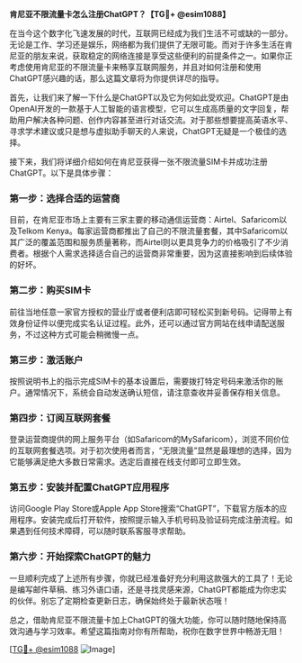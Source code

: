 **肯尼亚不限流量卡怎么注册ChatGPT？【TG💪+ @esim1088】**

在当今这个数字化飞速发展的时代，互联网已经成为我们生活不可或缺的一部分。无论是工作、学习还是娱乐，网络都为我们提供了无限可能。而对于许多生活在肯尼亚的朋友来说，获取稳定的网络连接是享受这些便利的前提条件之一。如果你正考虑使用肯尼亚的不限流量卡来畅享互联网服务，并且对如何注册和使用ChatGPT感兴趣的话，那么这篇文章将为你提供详尽的指导。

首先，让我们来了解一下什么是ChatGPT以及它为何如此受欢迎。ChatGPT是由OpenAI开发的一款基于人工智能的语言模型，它可以生成高质量的文字回复，帮助用户解决各种问题、创作内容甚至进行对话交流。对于那些想要提高英语水平、寻求学术建议或只是想与虚拟助手聊天的人来说，ChatGPT无疑是一个极佳的选择。

接下来，我们将详细介绍如何在肯尼亚获得一张不限流量SIM卡并成功注册ChatGPT。以下是具体步骤：

### 第一步：选择合适的运营商
目前，在肯尼亚市场上主要有三家主要的移动通信运营商：Airtel、Safaricom以及Telkom Kenya。每家运营商都推出了自己的不限流量套餐，其中Safaricom以其广泛的覆盖范围和服务质量著称，而Airtel则以更具竞争力的价格吸引了不少消费者。根据个人需求选择适合自己的运营商非常重要，因为这直接影响到后续体验的好坏。

### 第二步：购买SIM卡
前往当地任意一家官方授权的营业厅或者便利店即可轻松买到新号码。记得带上有效身份证件以便完成实名认证过程。此外，还可以通过官方网站在线申请配送服务，不过这种方式可能会稍微慢一点。

### 第三步：激活账户
按照说明书上的指示完成SIM卡的基本设置后，需要拨打特定号码来激活你的账户。通常情况下，系统会自动发送确认短信，请注意查收并妥善保存相关信息。

### 第四步：订阅互联网套餐
登录运营商提供的网上服务平台（如Safaricom的MySafaricom），浏览不同价位的互联网套餐选项。对于初次使用者而言，“无限流量”显然是最理想的选择，因为它能够满足绝大多数日常需求。选定后直接在线支付即可立即生效。

### 第五步：安装并配置ChatGPT应用程序
访问Google Play Store或Apple App Store搜索“ChatGPT”，下载官方版本的应用程序。安装完成后打开软件，按照提示输入手机号码及验证码完成注册流程。如果遇到任何技术障碍，可以随时联系客服寻求帮助。

### 第六步：开始探索ChatGPT的魅力
一旦顺利完成了上述所有步骤，你就已经准备好充分利用这款强大的工具了！无论是编写邮件草稿、练习外语口语，还是寻找灵感来源，ChatGPT都能成为你忠实的伙伴。别忘了定期检查更新日志，确保始终处于最新状态哦！

总之，借助肯尼亚不限流量卡加上ChatGPT的强大功能，你可以随时随地保持高效沟通与学习效率。希望这篇指南对你有所帮助，祝你在数字世界中畅游无阻！

[[TG💪+ @esim1088](https://t.me/s/esim1088) ![Image](https://i.postimg.cc/4NQfJmqS/Snipaste-2025-05-13-00-14-12.png)]